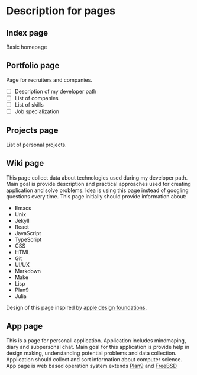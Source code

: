 # Description for pages

## Index page
Basic homepage

## Portfolio page
Page for recruiters and companies.
- [ ] Description of my developer path
- [ ] List of companies
- [ ] List of skills
- [ ] Job specialization

## Projects page
List of personal projects.

## Wiki page
This page collect data about technologies used during my developer path.
Main goal is provide description and practical approaches used for creating application and solve problems.
Idea is using this page instead of googling questions every time.
This page initially should provide information about:
- Emacs
- Unix
- Jekyll
- React
- JavaScript
- TypeScript
- CSS
- HTML
- Git
- UI/UX
- Markdown
- Make
- Lisp
- Plan9
- Julia

Design of this page inspired by [apple design foundations](https://developer.apple.com/design/human-interface-guidelines/foundations).

## App page
This is a page for personall application.
Application includes mindmaping, diary and subpersonal chat.
Main goal for this application is provide help in design making, understanding potential problems and data collection.
Application should collect and sort information about computer science.
App page is web based operation system extends [Plan9](https://p9f.org/) and [FreeBSD](https://docs.freebsd.org/en/books/handbook/)
